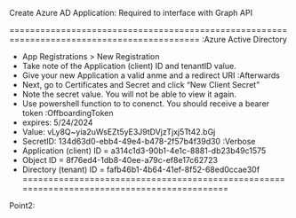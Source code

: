 Create Azure AD Application:
Required to interface with Graph API

===========================================================================================
:Azure Active Directory
- App Registrations > New Registration
- Take note of the Application (client) ID and tenantID value.
- Give your new Application a valid anme and a redirect URI
:Afterwards
- Next, go to Certificates and Secret and click “New Client Secret”
- Note the secret value. You will not be able to view it again.
- Use powershell function to to conenct. You should receive a bearer token
:OffboardingToken
-	expires:  5/24/2024
-	Value:	  vLy8Q~yia2uWsEZt5yE3J9tDVjzTjxj5Tt42.bGj 
-	SecretID: 134d63d0-ebb4-49e4-b478-2f57b4f39d30
:Verbose
-	 Application (client) ID =	a314c1d3-90b1-4e1c-8881-db23b49c1575
- 	 Object ID = 	            8f76ed4-1db8-40ee-a79c-ef8e17c62723
-	 Directory (tenant) ID = 	fafb46b1-4b64-41ef-8f52-68ed0ccae30f
===========================================================================================

Point2:


